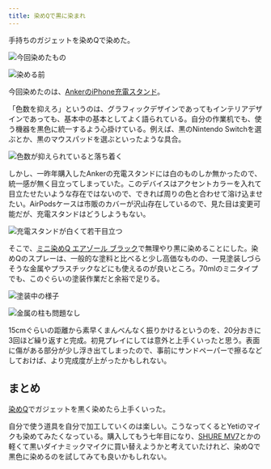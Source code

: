 ```yaml
---
title: 染めQで黒に染まれ
---
```

手持ちのガジェットを染めQで染めた。

![](https://lh5.googleusercontent.com/lYyzhj5TtwGZtAo66KRwcx2QgbUtEKSnzB1kKaQU47oUdpKJzN1LT-lzVJtZhrKH5PC3f-p-VHVrSOHcYwxNrdTQxEGzysIaW9zPkA8sRnemWYHGvQyrz0GXd_2tYZX220LO835e3EV7i0LuSqI0Ng "今回染めたもの")

![](https://lh4.googleusercontent.com/SUmSgwuujQpGaXFXE2j3erHOb2bhXz3Kmz1KEDRCmUicZbaWfN1XIRzZedhRqSDQXj1NnEmGgdH5AUyk4NCyRuh2pAdX3rkQ44YVLEF51j1p-u8o9xEhg9rgjuJbr4_QDkCRorHFFGRcGyudg7mJTg "染める前")

今回染めたのは、[AnkerのiPhone充電スタンド](https://r7kamura.com/articles/2021-09-06-anker-iphone-stand)。

「色数を抑えろ」というのは、グラフィックデザインであってもインテリアデザインであっても、基本中の基本としてよく語られている。自分の作業机でも、使う機器を黒色に統一するよう心掛けている。例えば、黒のNintendo Switchを選ぶとか、黒のマウスパッドを選ぶといったような具合。

![](https://lh4.googleusercontent.com/vSiBsdEyGyTcQtILGfyyp-7B6Yh7i6xeSWQfLm3zkPZCVJ5R3UcXmhThitfmBQeb7jVflRwPYdJ23Vfh1WTEDnNRLguMB3UMTiH7poipwS5ehN_KqM0shfe6Q_K7i4Lrqa3xwTwab4sVZXF-YDJcmQ "色数が抑えられていると落ち着く")

しかし、一昨年購入したAnkerの充電スタンドには白のものしか無かったので、統一感が無く目立ってしまっていた。このデバイスはアクセントカラーを入れて目立たせたいような存在ではないので、できれば周りの色と合わせて溶け込ませたい。AirPodsケースは市販のカバーが沢山存在しているので、見た目は変更可能だが、充電スタンドはどうしようもない。

![](https://lh5.googleusercontent.com/VpyShA9eFI7d1vsRFjtT8f9MYPUvk4SXLgBkvgFMssJxsVikRQR5Ywu0fkOhPTNtZ9fFsPr88Y0n9nZmttz6CDxit7rLBxZV12T5TT4ryYwVA-ivvFEaqJPBKBHT_75nxHS9xnMkpSp4RL7lLZ_Sfg "充電スタンドが白くて若干目立つ")

そこで、[ミニ染めQ エアゾール ブラック](https://www.amazon.co.jp/dp/B003QMFUKO)で無理やり黒に染めることにした。染めQのスプレーは、一般的な塗料と比べると少し高価なものの、一見塗装しづらそうな金属やプラスチックなどにも使えるのが良いところ。70mlのミニタイプでも、このぐらいの塗装作業だと余裕で足りる。

![](https://lh6.googleusercontent.com/klQLjPQIv8Xkc0qnaxLeGFYUhzL-XH8wKJLZd9XuZg-gYu_hfcUwyaNW28LpUoTWjxww5TkyphYJ_fwWvpux3uWAY_SWQUlMfA_7AcBfIzDV5JjPq_AuXmLso-Xtd9AMSJBpeuVPkd5GjG2YpRzeSw "塗装中の様子")

![](https://lh5.googleusercontent.com/PMLwN7rYOCyHwW1jz29Ha9VE7htF-EudExUXRw6z2ekdjqpGdq0IPisrCBjgccNSOoPpu6_AmP-2FUyWaF_LUtXwaClGRa4Im55M7NDqUDi4ui9vcARLGT1T19sP75U4Sc4Bdr1MfgdeISpTqi1ITA "金属の柱も問題なし")

15cmぐらいの距離から素早くまんべんなく振りかけるというのを、20分おきに3回ほど繰り返すと完成。初見プレイにしては意外と上手くいったと思う。表面に傷がある部分が少し浮き出てしまったので、事前にサンドペーパーで擦るなどしておけば、より完成度が上がったかもしれない。

まとめ
---

[染めQ](https://www.amazon.co.jp/dp/B003QMFUKO)でガジェットを黒く染めたら上手くいった。

自分で使う道具を自分で加工していくのは楽しい。こうなってくるとYetiのマイクも染めてみたくなっている。購入してもう七年目になり、[SHURE MV7](https://www.amazon.co.jp/dp/B08KY7G1GV)とかの軽くて黒いダイナミックマイクに買い替えようかと考えていたけれど、染めQで黒色に染めるのを試してみても良いかもしれない。
